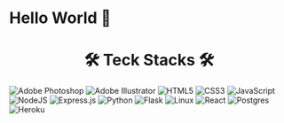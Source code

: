 # Hello World 👋


<h1 align="center"> 🛠️ Teck Stacks 🛠️ </h1>

<p>
  
  ![Adobe Photoshop](https://img.shields.io/badge/adobe%20photoshop-%2331A8FF.svg?style=for-the-badge&logo=adobe%20photoshop&logoColor=white)
  ![Adobe Illustrator](https://img.shields.io/badge/adobe%20illustrator-%23FF9A00.svg?style=for-the-badge&logo=adobe%20illustrator&logoColor=white)
	![HTML5](https://img.shields.io/badge/html5-%23E34F26.svg?style=for-the-badge&logo=html5&logoColor=white)
  ![CSS3](https://img.shields.io/badge/css3-%231572B6.svg?style=for-the-badge&logo=css3&logoColor=white)
  ![JavaScript](https://img.shields.io/badge/javascript-%23323330.svg?style=for-the-badge&logo=javascript&logoColor=%23F7DF1E)
  ![NodeJS](https://img.shields.io/badge/node.js-6DA55F?style=for-the-badge&logo=node.js&logoColor=white)
  ![Express.js](https://img.shields.io/badge/express.js-%23404d59.svg?style=for-the-badge&logo=express&logoColor=%2361DAFB)
  ![Python](https://img.shields.io/badge/python-3670A0?style=for-the-badge&logo=python&logoColor=ffdd54)
  ![Flask](https://img.shields.io/badge/flask-%23000.svg?style=for-the-badge&logo=flask&logoColor=white)
  ![Linux](https://img.shields.io/badge/Linux-FCC624?style=for-the-badge&logo=linux&logoColor=black)
  ![React](https://img.shields.io/badge/react-%2320232a.svg?style=for-the-badge&logo=react&logoColor=%2361DAFB)
  ![Postgres](https://img.shields.io/badge/postgres-%23316192.svg?style=for-the-badge&logo=postgresql&logoColor=white)
  ![Heroku](https://img.shields.io/badge/heroku-%23430098.svg?style=for-the-badge&logo=heroku&logoColor=white)


</p>
